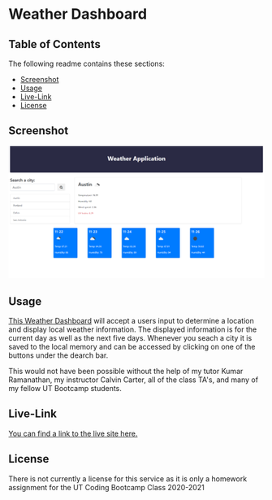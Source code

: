 # Weather Dashboard

## Table of Contents
The following readme contains these sections:

* [Screenshot](#Screenshot)
* [Usage](#Usage)
* [Live-Link](#Live-Link)
* [License](#License)

## Screenshot

![Schedule Page](./assets/images/screenshot.png)

## Usage

[This Weather Dashboard](https://joey-sisk.github.io/WeatherDashboard/) will accept a users input to determine a location and display local weather information. The displayed information is for the current day as well as the next five days. Whenever you seach a city it is saved to the local memory and can be accessed by clicking on one of the buttons under the dearch bar.


This would not have been possible without the help of my tutor Kumar Ramanathan, my instructor Calvin Carter, all of the class TA's, and many of my fellow UT Bootcamp students.

## Live-Link

[You can find a link to the live site here.](https://joey-sisk.github.io/WeatherDashboard/)

## License

There is not currently a license for this service as it is only a homework assignment for the UT Coding Bootcamp Class 2020-2021
